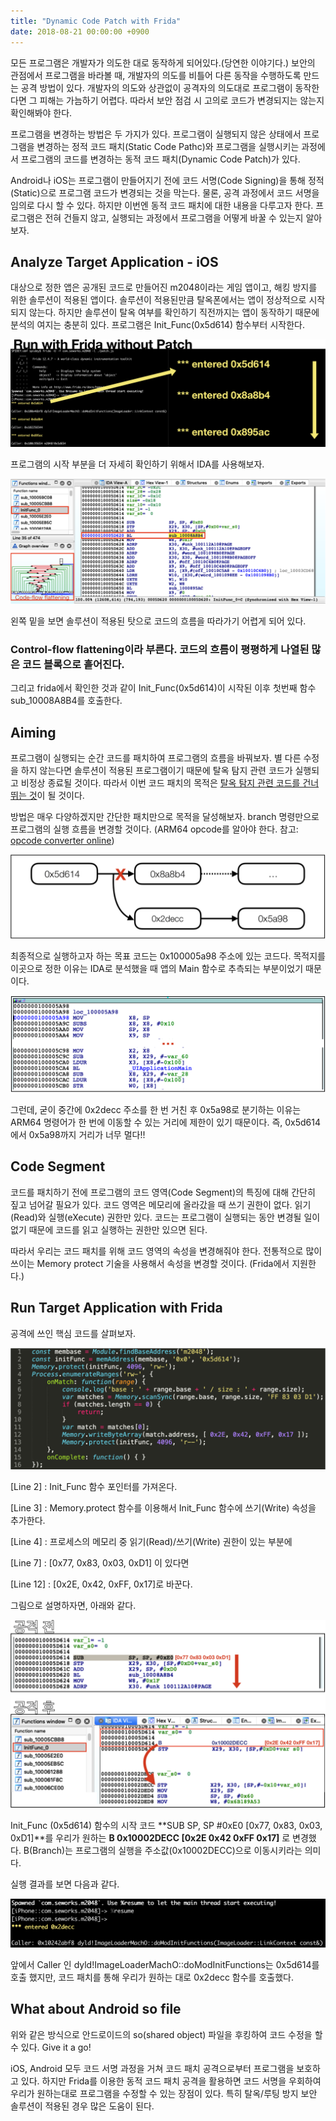 ```yaml
---
title: "Dynamic Code Patch with Frida"
date: 2018-08-21 00:00:00 +0900
---
```


모든 프로그램은 개발자가 의도한 대로 동작하게 되어있다.(당연한 이야기다.) 보안의 관점에서 프로그램을 바라볼 때, 개발자의 의도를 비틀어 다른 동작을 수행하도록 만드는 공격 방법이 있다. 개발자의 의도와 상관없이 공격자의 의도대로 프로그램이 동작한다면 그 피해는 가늠하기 어렵다. 따라서 보안 점검 시 고의로 코드가 변경되지는 않는지 확인해봐야 한다.

프로그램을 변경하는 방법은 두 가지가 있다. 프로그램이 실행되지 않은 상태에서 프로그램을 변경하는 정적 코드 패치(Static Code Pathc)와 프로그램을 실행시키는 과정에서 프로그램의 코드를 변경하는 동적 코드 패치(Dynamic Code Patch)가 있다.

Android나 iOS는 프로그램이 만들어지기 전에 코드 서명(Code Signing)을 통해 정적(Static)으로 프로그램 코드가 변경되는 것을 막는다. 물론, 공격 과정에서 코드 서명을 임의로 다시 할 수 있다. 하지만 이번엔 동적 코드 패치에 대한 내용을 다루고자 한다. 프로그램은 전혀 건들지 않고, 실행되는 과정에서 프로그램을 어떻게 바꿀 수 있는지 알아보자.

## Analyze Target Application - iOS
대상으로 정한 앱은 공개된 코드로 만들어진 m2048이라는 게임 앱이고, 해킹 방지를 위한 솔루션이 적용된 앱이다.
솔루션이 적용된만큼 탈옥폰에서는 앱이 정상적으로 시작되지 않는다. 하지만 솔루션이 탈옥 여부를 확인하기 직전까지는 앱이 동작하기 때문에 분석의 여지는 충분히 있다.
프로그램은 Init_Func(0x5d614) 함수부터 시작한다.

![00](/assets/images/posts/20190821DynamicCodePatchWithFrida/00.png)

프로그램의 시작 부분을 더 자세히 확인하기 위해서 IDA를 사용해보자.

![01](/assets/images/posts/20190821DynamicCodePatchWithFrida/01.png)

왼쪽 밑을 보면 솔루션이 적용된 탓으로 코드의 흐름을 따라가기 어렵게 되어 있다.

### Control-flow flattening이라 부른다. 코드의 흐름이 평평하게 나열된 많은 코드 블록으로 흩어진다.

그리고 frida에서 확인한 것과 같이 Init_Func(0x5d614)이 시작된 이후 첫번째 함수 sub_10008A8B4를 호출한다.

## Aiming
프로그램이 실행되는 순간 코드를 패치하여 프로그램의 흐름을 바꿔보자.
별 다른 수정을 하지 않는다면 솔루션이 적용된 프로그램이기 때문에 탈옥 탐지 관련 코드가 실행되고 비정상 종료될 것이다. 따라서 이번 코드 패치의 목적은 <U>탈옥 탐지 관련 코드를 건너 뛰는 것</U>이 될 것이다.

방법은 매우 다양하겠지만 간단한 패치만으로 목적을 달성해보자. branch 명령만으로 프로그램의 실행 흐름을 변경할 것이다. (ARM64 opcode를 알아야 한다. 참고: [opcode converter online](http://armconverter.com/))

![02](/assets/images/posts/20190821DynamicCodePatchWithFrida/02.png)

최종적으로 실행하고자 하는 목표 코드는 0x100005a98 주소에 있는 코드다. 목적지를 이곳으로 정한 이유는 IDA로 분석했을 때 앱의 Main 함수로 추측되는 부분이었기 때문이다.

![03](/assets/images/posts/20190821DynamicCodePatchWithFrida/03.png)

그런데, 굳이 중간에 0x2decc 주소를 한 번 거친 후 0x5a98로 분기하는 이유는 ARM64 명령어가 한 번에 이동할 수 있는 거리에 제한이 있기 때문이다. 즉, 0x5d614에서 0x5a98까지 거리가 너무 멀다!!

## Code Segment
코드를 패치하기 전에 프로그램의 코드 영역(Code Segment)의 특징에 대해 간단히 짚고 넘어갈 필요가 있다. 코드 영역은 메모리에 올라갔을 때 쓰기 권한이 없다. 읽기(Read)와 실행(eXecute) 권한만 있다. 코드는 프로그램이 실행되는 동안 변경될 일이 없기 때문에 코드를 읽고 실행하는 권한만 있으면 된다.

따라서 우리는 코드 패치를 위해 코드 영역의 속성을 변경해줘야 한다. 전통적으로 많이 쓰이는 Memory protect 기술을 사용해서 속성을 변경할 것이다. (Frida에서 지원한다.)

## Run Target Application with Frida
공격에 쓰인 핵심 코드를 살펴보자.

![04](/assets/images/posts/20190821DynamicCodePatchWithFrida/04.png)

[Line 2] : Init_Func 함수 포인터를 가져온다.

[Line 3] : Memory.protect 함수를 이용해서 Init_Func 함수에 쓰기(Write) 속성을 추가한다.

[Line 4] :  프로세스의 메모리 중 읽기(Read)/쓰기(Write) 권한이 있는 부분에

[Line 7] : [0x77, 0x83, 0x03, 0xD1] 이 있다면

[Line 12] : [0x2E, 0x42, 0xFF, 0x17]로 바꾼다.

그림으로 설명하자면, 아래와 같다.

![05](/assets/images/posts/20190821DynamicCodePatchWithFrida/05.png)

Init_Func (0x5d614) 함수의 시작 코드 **SUB SP, SP #0xE0 [0x77, 0x83, 0x03, 0xD1]**를 우리가 원하는 **B 0x10002DECC [0x2E 0x42 0xFF 0x17]** 로 변경했다. B(Branch)는 프로그램의 실행을 주소값(0x10002DECC)으로 이동시키라는 의미다.

실행 결과를 보면 다음과 같다.

![06](/assets/images/posts/20190821DynamicCodePatchWithFrida/06.png)

앞에서 Caller 인 dyld!ImageLoaderMachO::doModInitFunctions는 0x5d614를 호출 했지만, 코드 패치를 통해 우리가 원하는 대로 0x2decc 함수를 호출했다.

## What about Android so file

위와 같은 방식으로 안드로이드의 so(shared object) 파일을 후킹하여 코드 수정을 할 수 있다. Give it a go!

iOS, Android 모두 코드 서명 과정을 거쳐 코드 패치 공격으로부터 프로그램을 보호하고 있다. 하지만 Frida를 이용한 동적 코드 패치 공격을 활용하면 코드 서명을 우회하여 우리가 원하는대로 프로그램을 수정할 수 있는 장점이 있다. 특히 탈옥/루팅 방지 보안 솔루션이 적용된 경우 많은 도움이 된다.
